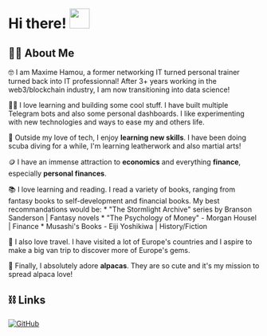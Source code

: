 <!---
MaximeIn-Tech/MaximeIn-Tech is a ✨ special ✨ repository because its `README.md` (this file) appears on your GitHub profile.
You can click the Preview link to take a look at your changes.
--->
# Hi there!  <img src="https://camo.githubusercontent.com/d552948e7884c41fde2d32b9221d79f0df2076c7d824aaab954ca93f53d95884/68747470733a2f2f6d656469612e67697068792e636f6d2f6d656469612f6876524a434c467a6361737252346961377a2f67697068792e676966" width="40" height="40" />


## 🧑‍💻 About Me

🤓 I am Maxime Hamou, a former networking IT turned personal trainer turned back into IT professionnal! After 3+ years working in the web3/blockchain industry, I am now transitioning into data science!

🧑‍💻 I love learning and building some cool stuff. I have built multiple Telegram bots and also some personal dashboards. I like experimenting with new technologies and ways to ease my and others life.

🤿 Outside my love of tech, I enjoy **learning new skills**. I have been doing scuba diving for a while, I'm learning leatherwork and also martial arts!

🪙 I have an immense attraction to **economics** and everything **finance**, especially **personal finances**.

📚 I love learning and reading. I read a variety of books, ranging from fantasy books to self-development and financial books. My best recommandations would be:
    * "The Stormlight Archive" series by Branson Sanderson | Fantasy novels
    * "The Psychology of Money" - Morgan Housel | Finance
    * Musashi's Books - Eiji Yoshikiwa | History/Fiction

🚐 I also love travel. I have visited a lot of Europe's countries and I aspire to make a big van trip to discover more of Europe's gems.

🦙 Finally, I absolutely adore **alpacas**. They are so cute and it's my mission to spread alpaca love!

## ⛓️ Links

<a href="https://github.com/MaximeIn-Tech" target="_blank">
    <img src="https://img.shields.io/badge/GitHub-000000?style=for-the-badge&logo=GitHub&logoColor=white" alt="GitHub">
</a>


